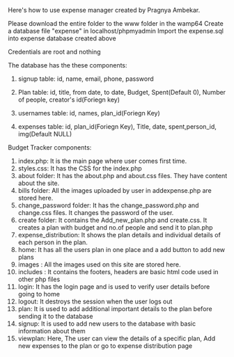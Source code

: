 
Here's how to use expense manager created by Pragnya Ambekar.

Please download the entire  folder to the www folder in the wamp64
Create a database file "expense" in localhost/phpmyadmin
Import the expense.sql into expense database created above

Credentials are root and nothing

The database has the these components:

1) signup table:  id, name, email, phone, password

2) Plan  table:  id, title, from date, to date, Budget, Spent(Default 0), Number of people, creator's id(Foriegn key)

3) usernames table: id, names, plan_id(Foriegn Key)

4) expenses table: id, plan_id(Foriegn Key), Title, date, spent,person_id, img(Default NULL)

Budget Tracker components:

1) index.php: It is the main page where user comes first time.
2) styles.css: It has the CSS for the index.php 
3) about folder: It has the about.php and about.css files. They have content about the site.
4) bills folder: All the images uploaded by user in addexpense.php are stored here.
5) change_password folder: It has the change_password.php and change.css files. It changes the password of the user.
6) create folder: It contains the Add_new_plan.php and create.css. It creates a plan with budget and no.of people and send it to plan.php
7) expense_distribution: It shows the plan details and individual details of each person in the plan.
8) home: It has all the users plan in one place and a add button to add new plans
9) images : All the images used on this site are stored here.
10) includes : It contains the footers, headers are basic html code used in other php files
11) login: It has the login page and is used to verify user details before going to home
12) logout: It destroys the session when the user logs out
13) plan: It is used to add additional important details to the plan before sending it to the database
14) signup: It is used to add new users to the database with basic information about them
13) viewplan: Here, The user can view the details of a specific plan, Add new expenses to the plan or go to expense distribution page
